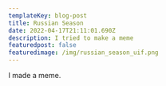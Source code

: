```yaml
---
templateKey: blog-post
title: Russian Season
date: 2022-04-17T21:11:01.690Z
description: I tried to make a meme
featuredpost: false
featuredimage: /img/russian_season_uif.png
---
```

I made a meme.